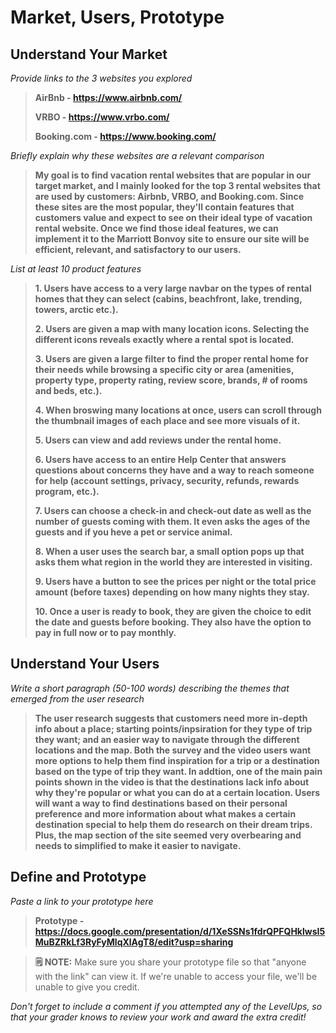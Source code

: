 # Market, Users, Prototype

## Understand Your Market
*Provide links to the 3 websites you explored*

>**AirBnb - https://www.airbnb.com/**
>
>**VRBO - https://www.vrbo.com/**
>
>**Booking.com - https://www.booking.com/**

*Briefly explain why these websites are a relevant comparison*

>**My goal is to find vacation rental websites that are popular in our target market, and I mainly looked for the top 3 rental websites that are used by customers: Airbnb, VRBO, and Booking.com. Since these sites are the most popular, they'll contain features that customers value and expect to see on their ideal type of vacation rental website. Once we find those ideal features, we can implement it to the Marriott Bonvoy site to ensure our site will be efficient, relevant, and satisfactory to our users.**

*List at least 10 product features*

>**1. Users have access to a very large navbar on the types of rental homes that they can select (cabins, beachfront, lake, trending, towers, arctic etc.).**
>
>**2. Users are given a map with many location icons. Selecting the different icons reveals exactly where a rental spot is located.**
>
>**3. Users are given a large filter to find the proper rental home for their needs while browsing a specific city or area (amenities, property type, property rating, review score, brands, # of rooms and beds, etc.).**
>
>**4. When broswing many locations at once, users can scroll through the 
 thumbnail images of each place and see more visuals of it.**
>
>**5. Users can view and add reviews under the rental home.**
>
>**6. Users have access to an entire Help Center that answers questions about concerns they have and a way to reach someone for help (account settings, privacy, security, refunds, rewards program, etc.).**
>
>**7. Users can choose a check-in and check-out date as well as the number of guests coming with them. It even asks the ages of the guests and if you heve a pet or service animal.**
>
>**8. When a user uses the search bar, a small option pops up that asks them what region in the world they are interested in visiting.**
>
>**9. Users have a button to see the prices per night or the total price amount (before taxes) depending on how many nights they stay.**
>
>**10. Once a user is ready to book, they are given the choice to edit the date and guests before booking. They also have the option to pay in full now or to pay monthly.**


## Understand Your Users
*Write a short paragraph (50-100 words) describing the themes that emerged from the user research*
>**The user research suggests that customers need more in-depth info about a place; starting points/inpsiration for they type of trip they want; and an easier way to navigate through the different locations and the map. Both the survey and the video users want more options to help them find inspiration for a trip or a destination based on the type of trip they want. In addtion, one of the main pain points shown in the video is that the destinations lack info about why they're popular or what you can do at a certain location. Users will want a way to find destinations based on their personal preference and more information about what makes a certain destination special to help them do research on their dream trips. Plus, the map section of the site seemed very overbearing and needs to simplified to make it easier to navigate.**




## Define and Prototype
*Paste a link to your prototype here*
>**Prototype - https://docs.google.com/presentation/d/1XeSSNs1fdrQPFQHklwsI5MuBZRkLf3RyFyMlqXlAgT8/edit?usp=sharing**

> **🗒️ NOTE:** Make sure you share your prototype file so that "anyone with the link" can view it. If we're unable to access your file, we'll be unable to give you credit. 

*Don't forget to include a comment if you attempted any of the LevelUps, so that your grader knows to review your work and award the extra credit!* 



